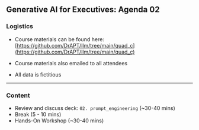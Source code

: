 ## Generative AI for Executives: Agenda 02


### Logistics

- Course materials can be found here:  
  [https://github.com/DrAPT/llm/tree/main/quad_c](https://github.com/DrAPT/llm/tree/main/quad_c)

- Course materials also emailed to all attendees

- All data is fictitious


---

### Content

- Review and discuss deck: `02. prompt_engineering` (~30-40 mins)
- Break (5 - 10 mins)
- Hands-On Workshop (~30-40 mins)
